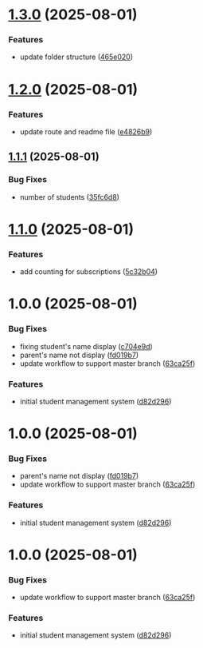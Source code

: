 # [1.3.0](https://github.com/khanh1084/test-mini-web/compare/v1.2.0...v1.3.0) (2025-08-01)


### Features

* update folder structure ([465e020](https://github.com/khanh1084/test-mini-web/commit/465e020ed54c54402bf176e8db545055b8e42793))

# [1.2.0](https://github.com/khanh1084/test-mini-web/compare/v1.1.1...v1.2.0) (2025-08-01)


### Features

* update route and readme file ([e4826b9](https://github.com/khanh1084/test-mini-web/commit/e4826b94f1b2c1027fcb82fcadfe54a126473562))

## [1.1.1](https://github.com/khanh1084/test-mini-web/compare/v1.1.0...v1.1.1) (2025-08-01)


### Bug Fixes

* number of students ([35fc6d8](https://github.com/khanh1084/test-mini-web/commit/35fc6d8e5b60db3e2904bc428af2694467b79a40))

# [1.1.0](https://github.com/khanh1084/test-mini-web/compare/v1.0.0...v1.1.0) (2025-08-01)


### Features

* add counting for subscriptions ([5c32b04](https://github.com/khanh1084/test-mini-web/commit/5c32b04ee97cbe9b3298a0bac95d3a9fec9a1e9f))

# 1.0.0 (2025-08-01)


### Bug Fixes

* fixing student's name display ([c704e9d](https://github.com/khanh1084/test-mini-web/commit/c704e9d54a6a87ec53c4a8827f9685eff7203732))
* parent's name not display ([fd019b7](https://github.com/khanh1084/test-mini-web/commit/fd019b71a73ec32c49be245c3681aded2a36668b))
* update workflow to support master branch ([63ca25f](https://github.com/khanh1084/test-mini-web/commit/63ca25fc7c8f60dfbfb94e96cb2dfd413b06da42))


### Features

* initial student management system ([d82d296](https://github.com/khanh1084/test-mini-web/commit/d82d296ac053bdb4c414a1fe7488d73ef9f1594b))

# 1.0.0 (2025-08-01)


### Bug Fixes

* parent's name not display ([fd019b7](https://github.com/khanh1084/test-mini-web/commit/fd019b71a73ec32c49be245c3681aded2a36668b))
* update workflow to support master branch ([63ca25f](https://github.com/khanh1084/test-mini-web/commit/63ca25fc7c8f60dfbfb94e96cb2dfd413b06da42))


### Features

* initial student management system ([d82d296](https://github.com/khanh1084/test-mini-web/commit/d82d296ac053bdb4c414a1fe7488d73ef9f1594b))

# 1.0.0 (2025-08-01)


### Bug Fixes

* update workflow to support master branch ([63ca25f](https://github.com/khanh1084/test-mini-web/commit/63ca25fc7c8f60dfbfb94e96cb2dfd413b06da42))


### Features

* initial student management system ([d82d296](https://github.com/khanh1084/test-mini-web/commit/d82d296ac053bdb4c414a1fe7488d73ef9f1594b))
